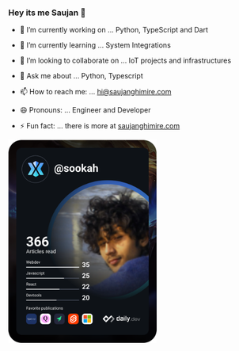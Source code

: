 ### Hey its me Saujan 👋

- 🔭 I’m currently working on ...
Python, TypeScript and Dart

- 🌱 I’m currently learning ...
System Integrations

- 👯 I’m looking to collaborate on ...
IoT projects and infrastructures

- 💬 Ask me about ...
Python, Typescript

- 📫 How to reach me: ...
hi@saujanghimire.com

- 😄 Pronouns: ...
Engineer and Developer

- ⚡ Fun fact: ...
there is more at [saujanghimire.com](https://www.saujanghimire.com)

<a href="https://app.daily.dev/sookah"><img src="https://github.com/sookah/sookah/blob/master/devcard.svg" width="300" alt="Saujan Ghimire's Dev Card"/></a>
